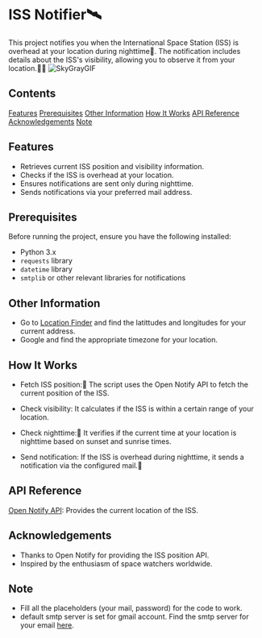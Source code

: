# ISS Notifier🛰️

This project notifies you when the International Space Station (ISS) is overhead at your location during nighttime🌌. The notification includes details about the ISS's visibility, allowing you to observe it from your location.🔭🌌
![SkyGrayGIF](https://github.com/DikheetaNath/ISS_Location_Notifier/assets/149823138/fcda2323-8223-4ae6-9361-9c97243c928c)


## Contents
[Features](#features)
[Prerequisites](#prerequisites)
[Other Information](#other-information)
[How It Works](#how-it-works)
[API Reference](#api-reference)
[Acknowledgements](#Acknowledgements)
[Note](#note)


## Features

- Retrieves current ISS position and visibility information.
- Checks if the ISS is overhead at your location.
- Ensures notifications are sent only during nighttime.
- Sends notifications via your preferred mail address.

## Prerequisites

Before running the project, ensure you have the following installed:

- Python 3.x
- `requests` library
- `datetime` library
- `smtplib` or other relevant libraries for notifications

## Other Information
- Go to [Location Finder](https://www.latlong.net/) and find the latittudes and longitudes for your current address.
- Google and find the appropriate timezone for your location.

## How It Works
- Fetch ISS position:📍
  The script uses the Open Notify API to fetch the current position of the ISS.

- Check visibility:
  It calculates if the ISS is within a certain range of your location.

- Check nighttime:🌃
  It verifies if the current time at your location is nighttime based on sunset and sunrise times.

- Send notification:
  If the ISS is overhead during nighttime, it sends a notification via the configured mail.📩

## API Reference
  [Open Notify API](http://api.open-notify.org/iss-now.json): Provides the current location of the ISS.

## Acknowledgements
- Thanks to Open Notify for providing the ISS position API.
- Inspired by the enthusiasm of space watchers worldwide.

## Note
- Fill all the placeholders (your mail, password) for the code to work.
- default smtp server is set for gmail account. Find the smtp server for your email [here](https://sendgrid.com/en-us/blog/what-is-an-smtp-server).
